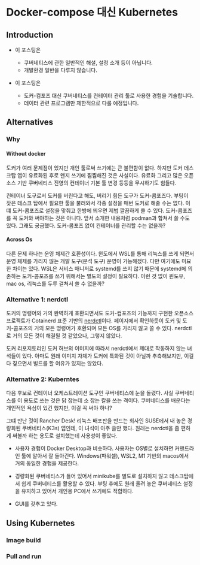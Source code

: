 # Docker-compose 대신 Kubernetes 

## Introduction 

- 이 포스팅은 
    + 쿠버네티스에 관한 일반적인 해설, 설정 소개 등이 아닙니다. 
    + 개발환경 일반을 다루지 않습니다. 

- 이 포스팅은 
    + 도커-컴포즈 대신 쿠버네티스를 컨테이터 관리 툴로 사용한 경험을 기술합니다. 
    + 데이터 관련 프로그램만 제한적으로 다룰 예정입니다. 

## Alternatives 

### Why

#### Without docker 

도커가 여러 문제점이 있지만 개인 툴로써 쓰기에는 큰 불편함이 없다. 하지만 도커 데스크탑 앱이 유료화된 후로 왠지 쓰기에 찜찜해진 것은 사실이다. 유료화 그리고 많은 오픈소스 기반 쿠버네티스 진영의 컨테이너 기본 툴 변경 등등을 무시하기도 힘들다. 

컨테이너 도구로서 도커를 버린다고 해도, 버리기 힘든 도구가 도커-콤포즈다. 부팅이 잦은 데스크 탑에서 필요한 툴을 불러와서 각종 설정을 매번 도커로 해줄 수는 없다. 이떄 도커-콤포즈로 설정을 맞춰고 한방에 띄우면 제법 깔끔하게 쓸 수 있다. 도커-콤포즈를 꼭 도커와 써야하는 것은 아니다. 앞서 소개한 내용처럼 podman과 합쳐서 쓸 수도 있다. 그래도 궁금했다. 도커-콤포즈 없이 컨테이너를 관리할 수는 없을까? 

#### Across Os 

다른 문제 하나는 운영 체제간 호환성이다. 윈도에서 WSL를 통해 리눅스를 쓰게 되면서 운영 체제를 가리지 않는 개발 도구(분석 도구) 운영이 가능해졌다. 다만 여기에도 미묘한 차이는 있다. WSL은 서비스 매니저로 systemd를 쓰지 않기 때문에 systemd에 의존하는 도커-콤포즈를 쓰기 위해서는 별도의 설정이 필요하다. 이런 것 없이 윈도우, mac os, 리눅스를 두루 걸쳐서 쓸 수 없을까? 

### Alternative 1: nerdctl 

도커의 명령어와 거의 완벽하게 호환되면서도 도커-컴포즈의 기능까지 구현한 오픈소스 프로젝트가 Cotainerd 표준 기반의 [nerdctl](https://github.com/containerd/nerdctl)이다. 페이지에서 확인하듯이 도커 및 도커-콤포즈의 거의 모든 명령어가 호환되며 모든 OS를 가리지 않고 쓸 수 있다. nerdctl로 거의 모든 것이 해결될 것 같았으나, 그렇지 않았다. 

도커 리포지토리인 도커 허브의 이미지에 따라서 nerdctl에서 제대로 작동하지 않는 녀석들이 있다. 아마도 원래 이미지 자체가 도커에 특화된 것이 아닐까 추측해보지만, 이걸 다 짚으면서 빌드를 할 여유가 있지는 않았다. 

### Alternative 2: Kuberntes 

다음 후보로 컨테이너 오케스트레이션 도구인 쿠버네티스에 눈을 돌렸다. 사실 쿠버네티스를 이 용도로 쓰는 것은 닭 잡는데 소 잡는 칼을 쓰는 격이다. 쿠버네티스를 배운다는 개인적인 욕심이 있긴 했지만, 이걸 꼭 써야 하나?

그떄 만난 것이 Rancher Desk! 리눅스 배포판을 만드는 회사인 SUSE에서 내 놓은 경량화된 쿠버네티스(K3s) 앱인데, 이 녀석이 아주 쓸만 했다. 원래는 nerdctl을 좀 편하게 써볼까 하는 용도로 설치했는데 사용성이 좋았다.

- 사용자 경험이 Docker Desktop과 비슷하다. 사용자는 OS별로 설치하면 커맨드라인 툴에 알아서 잘 돌아간다. Windows(파워셀), WSL2, M1 기반의 macos에서 거의 동일한 경험을 제공한다. 

- 경량화된 쿠버네티스가 들어 있어서 minikube를 별도로 설치하지 않고 데스크탑에서 쉽게 쿠버네티스를 활용할 수 있다. 부팅 후에도 원래 올려 놓은 쿠버네티스 설정을 유지하고 있어서 개인용 PC에서 쓰기에도 적합하다. 

- GUI를 갖추고 있다. 


## Using Kubernetes 


### Image build 

### Pull and run 

